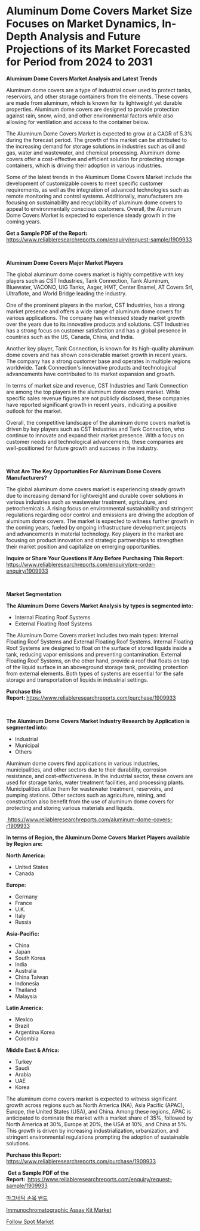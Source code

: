<p><h1>Aluminum Dome Covers Market Size Focuses on Market Dynamics, In-Depth Analysis and Future Projections of its Market Forecasted for Period from 2024 to 2031</h1></p><p><strong>Aluminum Dome Covers Market Analysis and Latest Trends</strong></p>
<p><p>Aluminum dome covers are a type of industrial cover used to protect tanks, reservoirs, and other storage containers from the elements. These covers are made from aluminum, which is known for its lightweight yet durable properties. Aluminum dome covers are designed to provide protection against rain, snow, wind, and other environmental factors while also allowing for ventilation and access to the container below.</p><p>The Aluminum Dome Covers Market is expected to grow at a CAGR of 5.3% during the forecast period. The growth of this market can be attributed to the increasing demand for storage solutions in industries such as oil and gas, water and wastewater, and chemical processing. Aluminum dome covers offer a cost-effective and efficient solution for protecting storage containers, which is driving their adoption in various industries.</p><p>Some of the latest trends in the Aluminum Dome Covers Market include the development of customizable covers to meet specific customer requirements, as well as the integration of advanced technologies such as remote monitoring and control systems. Additionally, manufacturers are focusing on sustainability and recyclability of aluminum dome covers to appeal to environmentally conscious customers. Overall, the Aluminum Dome Covers Market is expected to experience steady growth in the coming years.</p></p>
<p><strong>Get a Sample PDF of the Report:&nbsp;</strong> <a href="https://www.reliableresearchreports.com/enquiry/request-sample/1909933">https://www.reliableresearchreports.com/enquiry/request-sample/1909933</a></p>
<p>&nbsp;</p>
<p><strong>Aluminum Dome Covers Major Market Players</strong></p>
<p><p>The global aluminum dome covers market is highly competitive with key players such as CST Industries, Tank Connection, Tank Aluminum, Bluewater, VACONO, UIG Tanks, Aager, HMT, Center Enamel, AT Covers Srl, Ultraflote, and World Bridge leading the industry.</p><p>One of the prominent players in the market, CST Industries, has a strong market presence and offers a wide range of aluminum dome covers for various applications. The company has witnessed steady market growth over the years due to its innovative products and solutions. CST Industries has a strong focus on customer satisfaction and has a global presence in countries such as the US, Canada, China, and India.</p><p>Another key player, Tank Connection, is known for its high-quality aluminum dome covers and has shown considerable market growth in recent years. The company has a strong customer base and operates in multiple regions worldwide. Tank Connection's innovative products and technological advancements have contributed to its market expansion and growth.</p><p>In terms of market size and revenue, CST Industries and Tank Connection are among the top players in the aluminum dome covers market. While specific sales revenue figures are not publicly disclosed, these companies have reported significant growth in recent years, indicating a positive outlook for the market.</p><p>Overall, the competitive landscape of the aluminum dome covers market is driven by key players such as CST Industries and Tank Connection, who continue to innovate and expand their market presence. With a focus on customer needs and technological advancements, these companies are well-positioned for future growth and success in the industry.</p></p>
<p>&nbsp;</p>
<p><strong>What Are The Key Opportunities For Aluminum Dome Covers Manufacturers?</strong></p>
<p><p>The global aluminum dome covers market is experiencing steady growth due to increasing demand for lightweight and durable cover solutions in various industries such as wastewater treatment, agriculture, and petrochemicals. A rising focus on environmental sustainability and stringent regulations regarding odor control and emissions are driving the adoption of aluminum dome covers. The market is expected to witness further growth in the coming years, fueled by ongoing infrastructure development projects and advancements in material technology. Key players in the market are focusing on product innovation and strategic partnerships to strengthen their market position and capitalize on emerging opportunities.</p></p>
<p><strong>Inquire or Share Your Questions If Any Before Purchasing This Report:</strong> <a href="https://www.reliableresearchreports.com/enquiry/pre-order-enquiry/1909933">https://www.reliableresearchreports.com/enquiry/pre-order-enquiry/1909933</a></p>
<p>&nbsp;</p>
<p><strong>Market Segmentation</strong></p>
<p><strong>The Aluminum Dome Covers Market Analysis by types is segmented into:</strong></p>
<p><ul><li>Internal Floating Roof Systems</li><li>External Floating Roof Systems</li></ul></p>
<p><p>The Aluminum Dome Covers market includes two main types: Internal Floating Roof Systems and External Floating Roof Systems. Internal Floating Roof Systems are designed to float on the surface of stored liquids inside a tank, reducing vapor emissions and preventing contamination. External Floating Roof Systems, on the other hand, provide a roof that floats on top of the liquid surface in an aboveground storage tank, providing protection from external elements. Both types of systems are essential for the safe storage and transportation of liquids in industrial settings.</p></p>
<p><strong>Purchase this Report:&nbsp;</strong><a href="https://www.reliableresearchreports.com/purchase/1909933">https://www.reliableresearchreports.com/purchase/1909933</a></p>
<p>&nbsp;</p>
<p><strong>The Aluminum Dome Covers Market Industry Research by Application is segmented into:</strong></p>
<p><ul><li>Industrial</li><li>Municipal</li><li>Others</li></ul></p>
<p><p>Aluminum dome covers find applications in various industries, municipalities, and other sectors due to their durability, corrosion resistance, and cost-effectiveness. In the industrial sector, these covers are used for storage tanks, water treatment facilities, and processing plants. Municipalities utilize them for wastewater treatment, reservoirs, and pumping stations. Other sectors such as agriculture, mining, and construction also benefit from the use of aluminum dome covers for protecting and storing various materials and liquids.</p></p>
<p><a href="https://www.reliableresearchreports.com/aluminum-dome-covers-r1909933">&nbsp;https://www.reliableresearchreports.com/aluminum-dome-covers-r1909933</a></p>
<p><strong>In terms of Region, the Aluminum Dome Covers Market Players available by Region are:</strong></p>
<p>
    <p> <strong> North America: </strong>
        <ul>
            <li>United States</li>
            <li>Canada</li>
        </ul>
        </p> 
    <p> <strong> Europe: </strong>
        <ul>
            <li>Germany</li>
            <li>France</li>
            <li>U.K.</li>
            <li>Italy</li>
            <li>Russia</li>
        </ul>
        </p> 
    <p> <strong> Asia-Pacific: </strong>
        <ul>
            <li>China</li>
            <li>Japan</li>
            <li>South Korea</li>
            <li>India</li>
            <li>Australia</li>
            <li>China Taiwan</li>
            <li>Indonesia</li>
            <li>Thailand</li>
            <li>Malaysia</li>
        </ul>
        </p> 
    <p> <strong> Latin America: </strong>
        <ul>
            <li>Mexico</li>
            <li>Brazil</li>
            <li>Argentina Korea</li>
            <li>Colombia</li>
        </ul>
        </p> 
    <p> <strong> Middle East & Africa: </strong>
        <ul>
            <li>Turkey</li>
            <li>Saudi</li>
            <li>Arabia</li>
            <li>UAE</li>
            <li>Korea</li>
        </ul>
    </p>
    </p>
<p><p>The aluminum dome covers market is expected to witness significant growth across regions such as North America (NA), Asia Pacific (APAC), Europe, the United States (USA), and China. Among these regions, APAC is anticipated to dominate the market with a market share of 35%, followed by North America at 30%, Europe at 20%, the USA at 10%, and China at 5%. This growth is driven by increasing industrialization, urbanization, and stringent environmental regulations prompting the adoption of sustainable solutions.</p></p>
<p><strong>Purchase this Report: </strong><a href="https://www.reliableresearchreports.com/purchase/1909933">https://www.reliableresearchreports.com/purchase/1909933</a></p>
<p>&nbsp;<strong>Get a Sample PDF of the Report:&nbsp;&nbsp;</strong><a href="https://www.reliableresearchreports.com/enquiry/request-sample/1909933">https://www.reliableresearchreports.com/enquiry/request-sample/1909933</a></p>
<p><strong></strong></p>
<p><p><a href="https://github.com/oajzkywllm460/Market-Research-Report-List-1/blob/main/697607830355.md">마그네틱 손목 밴드</a></p><p><a href="https://skillful-vermicelli-b89.notion.site/Immunochromatographic-Assay-Kit-Market-Size-Reveals-the-Best-Marketing-Channels-In-Global-Industry-580bc455124840bd8f69ffd7759dfa3e">Immunochromatographic Assay Kit Market</a></p><p><a href="https://github.com/vimar16th/Market-Research-Report-List-4/blob/main/follow-spot-market.md">Follow Spot Market</a></p></p>